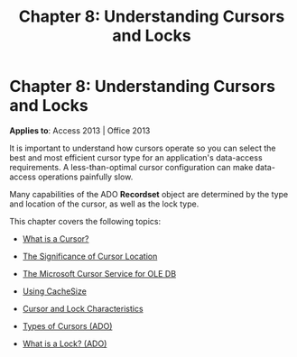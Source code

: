 ﻿---
title: 'Chapter 8: Understanding Cursors and Locks'
TOCTitle: 'Chapter 8: Understanding Cursors and Locks'
ms:assetid: 889356f9-53ca-3c46-6781-b37e1f065717
ms:mtpsurl: https://msdn.microsoft.com/library/JJ249598(v=office.15)
ms:contentKeyID: 48546139
ms.date: 09/18/2015
mtps_version: v=office.15
---

# Chapter 8: Understanding Cursors and Locks


**Applies to**: Access 2013 | Office 2013

It is important to understand how cursors operate so you can select the best and most efficient cursor type for an application's data-access requirements. A less-than-optimal cursor configuration can make data-access operations painfully slow.

Many capabilities of the ADO **Recordset** object are determined by the type and location of the cursor, as well as the lock type.

This chapter covers the following topics:

- [What is a Cursor?](what-is-a-cursor.md)

- [The Significance of Cursor Location](the-significance-of-cursor-location.md)

- [The Microsoft Cursor Service for OLE DB](the-microsoft-cursor-service-for-ole-db.md)

- [Using CacheSize](using-cachesize.md)

- [Cursor and Lock Characteristics](cursor-and-lock-characteristics.md)

- [Types of Cursors (ADO)](types-of-cursors.md)

- [What is a Lock? (ADO)](what-is-a-lock.md)

